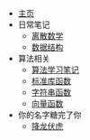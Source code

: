 <!-- docs/_sidebar.md -->
* [主页](./)
* 日常笔记
    * [离散数学](note/离散数学)
    * [数据结构](note/数据结构)
* 算法相关
    * [算法学习笔记](algorithm/算法学习笔记.md)
    * [标准库函数](algorithm/stdc++.md)
    * [字符串函数](algorithm/string.md)
    * [向量函数](algorithm/vector.md)
* 你的名字糖完了你
    * [降龙伏虎](Sach/ITC_homework_2)